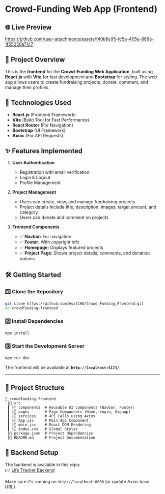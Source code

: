 # Crowd-Funding Web App (Frontend)

## 🌐 Live Preview
https://github.com/user-attachments/assets/f40b6e95-fc5e-405e-886e-1f55050a71c7


## 📌 Project Overview
This is the **frontend** for the **Crowd-Funding Web Application**, built using **React.js** with **Vite** for fast development and **Bootstrap** for styling. The web app allows users to create fundraising projects, donate, comment, and manage their profiles.

## 🚀 Technologies Used
- **React.js** (Frontend Framework)
- **Vite** (Build Tool for Fast Performance)
- **React Router** (For Navigation)
- **Bootstrap** (UI Framework)
- **Axios** (For API Requests)

## ✨ Features Implemented
1. **User Authentication**
   - Registration with email verification
   - Login & Logout
   - Profile Management

2. **Project Management**
   - Users can create, view, and manage fundraising projects
   - Project details include title, description, images, target amount, and category
   - Users can donate and comment on projects

3. **Frontend Components**
   - ✅ **Navbar:** For navigation
   - ✅ **Footer:** With copyright info
   - ✅ **Homepage:** Displays featured projects
   - ✅ **Project Page:** Shows project details, comments, and donation options

## 🛠️ Getting Started

### 1️⃣ Clone the Repository
```sh
git clone https://github.com/Ayat166/Crowd_Funding_Frontend.git
cd crowdfunding-frontend
```

### 2️⃣ Install Dependencies
```sh
npm install
```

### 3️⃣ Start the Development Server
```sh
npm run dev
```
The frontend will be available at **`http://localhost:5173/`**.

---

## 🏰️ **Project Structure**
```
📛 crowdfunding-frontend
 ├📂 src
 ┃ ├📂 components  # Reusable UI Components (Navbar, Footer)
 ┃ ├📂 pages       # Page Components (Home, Login, Signup)
 ┃ ├📂 services    # API Calls using Axios
 ┃ ├💚 App.jsx     # Main App Component
 ┃ ├💚 main.jsx    # React DOM Rendering
 ┃ ├💚 index.css   # Global Styles
 ├💚 package.json  # Project Dependencies
 ├💚 README.md     # Project Documentation
```

## 📡 Backend Setup

The backend is available in this repo:  
👉 [Life Tracker Backend](https://github.com/Ayat166/Crowd_Funding_Backend.git)

Make sure it's running on `http://localhost:8000` (or update Axios base URL).
